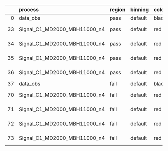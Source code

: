 |    | process                      | region   | binning   | color   | process_type   |   scale | variation   | source_filename                                                       | source_histname    | alias                        | title     |   combine_idx |     lnN |   shapes | syst_type   | direction   | variation_alias   |
|---:|:-----------------------------|:---------|:----------|:--------|:---------------|--------:|:------------|:----------------------------------------------------------------------|:-------------------|:-----------------------------|:----------|--------------:|--------:|---------:|:------------|:------------|:------------------|
|  0 | data_obs                     | pass     | default   | black   | DATA           |       1 | nominal     | ./histograms_for_2DAlphabet_v18//BH_Data.root                         | hpass              | Data                         | Data      |           nan | nan     |      nan | nan         | nan         | nan               |
| 33 | Signal_C1_MD2000_MBH11000_n4 | pass     | default   | red     | SIGNAL         |       1 | lumi        | ./histograms_for_2DAlphabet_v18//BH_Signal_C1_MD2000_MBH11000_n4.root | hpass              | Signal_C1_MD2000_MBH11000_n4 | BH signal |           nan |   1.016 |      nan | lnN         | nan         | nan               |
| 34 | Signal_C1_MD2000_MBH11000_n4 | pass     | default   | red     | SIGNAL         |       1 | SVM         | ./histograms_for_2DAlphabet_v18//BH_Signal_C1_MD2000_MBH11000_n4.root | hpass_SVMsyst_up   | Signal_C1_MD2000_MBH11000_n4 | BH signal |           nan | nan     |        1 | shapes      | Up          | SVMsyst           |
| 35 | Signal_C1_MD2000_MBH11000_n4 | pass     | default   | red     | SIGNAL         |       1 | SVM         | ./histograms_for_2DAlphabet_v18//BH_Signal_C1_MD2000_MBH11000_n4.root | hpass_SVMsyst_down | Signal_C1_MD2000_MBH11000_n4 | BH signal |           nan | nan     |        1 | shapes      | Down        | SVMsyst           |
| 36 | Signal_C1_MD2000_MBH11000_n4 | pass     | default   | red     | SIGNAL         |       1 | nominal     | ./histograms_for_2DAlphabet_v18//BH_Signal_C1_MD2000_MBH11000_n4.root | hpass              | Signal_C1_MD2000_MBH11000_n4 | BH signal |           nan | nan     |      nan | nan         | nan         | nan               |
| 37 | data_obs                     | fail     | default   | black   | DATA           |       1 | nominal     | ./histograms_for_2DAlphabet_v18//BH_Data.root                         | hfail              | Data                         | Data      |           nan | nan     |      nan | nan         | nan         | nan               |
| 70 | Signal_C1_MD2000_MBH11000_n4 | fail     | default   | red     | SIGNAL         |       1 | lumi        | ./histograms_for_2DAlphabet_v18//BH_Signal_C1_MD2000_MBH11000_n4.root | hfail              | Signal_C1_MD2000_MBH11000_n4 | BH signal |           nan |   1.016 |      nan | lnN         | nan         | nan               |
| 71 | Signal_C1_MD2000_MBH11000_n4 | fail     | default   | red     | SIGNAL         |       1 | SVM         | ./histograms_for_2DAlphabet_v18//BH_Signal_C1_MD2000_MBH11000_n4.root | hfail_SVMsyst_up   | Signal_C1_MD2000_MBH11000_n4 | BH signal |           nan | nan     |        1 | shapes      | Up          | SVMsyst           |
| 72 | Signal_C1_MD2000_MBH11000_n4 | fail     | default   | red     | SIGNAL         |       1 | SVM         | ./histograms_for_2DAlphabet_v18//BH_Signal_C1_MD2000_MBH11000_n4.root | hfail_SVMsyst_down | Signal_C1_MD2000_MBH11000_n4 | BH signal |           nan | nan     |        1 | shapes      | Down        | SVMsyst           |
| 73 | Signal_C1_MD2000_MBH11000_n4 | fail     | default   | red     | SIGNAL         |       1 | nominal     | ./histograms_for_2DAlphabet_v18//BH_Signal_C1_MD2000_MBH11000_n4.root | hfail              | Signal_C1_MD2000_MBH11000_n4 | BH signal |           nan | nan     |      nan | nan         | nan         | nan               |